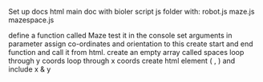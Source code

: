 Set up docs
html main doc with bioler script
js folder with:
robot.js
maze.js 
mazespace.js


define a function called Maze
test it in the console
set arguments in parameter
assign co-ordinates and orientation to this
create start and end function and call it from html.
create an empty array called spaces 
loop through y coords 
loop through x coords
create html element ( , ) and include  x & y 

